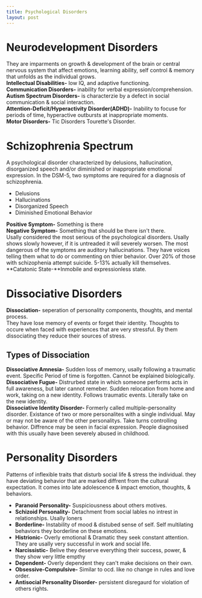 ```yaml
---
title: Psychological Disorders
layout: post
---
```


# Neurodevelopment Disorders
They are imparments on growth & development of the brain or central nervous system that affect emotions, learning ability, self control & memory that unfolds as the individual grows.<br>
**Intellectual Disabilities-** low IQ, and adaptive functioning.<br>
**Communication Disorders-** inability for verbal expression/comprehension.<br>
**Autism Spectrum Disorders-** is characterzie by a defect in social communication & social interaction.<br>
**Attention-Deficit/Hyperactivity Disorder(ADHD)-** Inability to focuse for periods of time, hyperactive outbursts at inappropriate moments.<br>
**Motor Disorders-** Tic Disorders Tourette's Disorder.<br>
# Schizophrenia Spectrum
A psychological disorder characterized by delusions, hallucination, disorganized speech and/or diminished or inappropriate emotional expression. In the DSM-5, two symptoms are required for a diagnosis of schizophrenia.<br>
* Delusions
* Hallucinations
* Disorganized Speech
* Diminished Emotional Behavior

**Positive Symptom-** Something is there<br>
**Negative Symptom-** Something that should be there isn't there.<br>
Usally considered the most serious of the psychological disorders. Usally shows slowly however, if it is untreaded it will severely worsen. The most dangerous of the symptoms are auditory hallucinations. They have voices telling them what to do or commenting on thier behavior. Over 20% of those with schizophenia attempt suicide. 5-13% actually kill themselves.<br>
**Catatonic State-**Inmobile and expressionless state.<br>
# Dissociative Disorders
**Dissociation-** seperation of personality components, thoughts, and mental process.<br>
They have lose memory of events or forget their identity. Thoughts to occure when faced with experiences that are very stressful. By them dissociating they reduce their sources of stress.
## Types of Dissociation
**Dissociative Amnesia-** Sudden loss of memory, usally following a traumatic event. Specific Period of time is forgotten. Cannot be explained biologically.<br>
**Dissociative Fugue-** Distrurbed state in which someone performs acts in full awareness, but later cannot remeber. Sudden relocation from home and work, taking on a new identity. Follows traumatic events. Literally take on the new identity.<br>
**Dissociative Identity Disorder-** Formerly called multiple-personality disorder. Existance of two or more personalites with a single individual. May or may not be aware of the other personalitys. Take turns controlling behavior. Diffrence may be seen in facial expression. People diagnosised with this usually have been severely abused in childhood.<br>
# Personality Disorders
Patterns of inflexible traits that disturb social life & stress the individual. they have deviating behavior that are marked diffrent from the cultural expectation. It comes into late adolescence & impact emotion, thoughts, & behaviors.<br>
* **Paranoid Personality-** Suspiciousness about others motives.
* **Schizoid Personality-** Detachment from social lables no intrest in relationships. Usally loners
* **Borderline-** Instability of mood & distubed sense of self. Self multilating behaviors they borderline on these emotions.
* **Histrionic-** Overly emotional & Dramatic they seek constant attention. They are usally very successful in work and social life.
* **Narcissistic-** Belive they deserve everything their success, power, & they show very little empthy
* **Dependent-** Overly dependent they can't make decisions on their own.
* **Obsessive-Compulsive-** Similar to ocd. like no change in rules and love order.
* **Antisocial Personality Disorder-** persistent disregaurd for violation of others rights.
